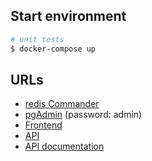 ## Start environment

```bash
# unit tests
$ docker-compose up
```

## URLs

 - [redis Commander](http://localhost:8081/)
 - [pgAdmin](http://localhost:5050/) (password: admin)
 - [Frontend](http://localhost/)
 - [API](http://localhost/api)
 - [API documentation](http://localhost/api/documentation)